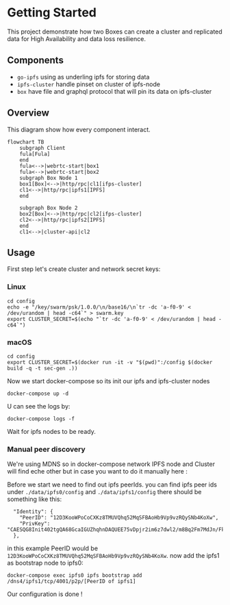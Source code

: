 # Getting Started

This project demonstrate how two Boxes can create a cluster and replicated data for High Availability and data loss resilience.

## Components
- `go-ipfs` using as underling ipfs for storing data
- `ipfs-cluster` handle pinset on cluster of ipfs-node
- `box` have file and graphql protocol that will pin its data on ipfs-cluster

## Overview
This diagram show how every component interact.
```mermaid
flowchart TB
    subgraph Client
    fula[Fula]
    end
    fula<-->|webrtc-start|box1
    fula<-->|webrtc-start|box2
    subgraph Box Node 1
    box1[Box]<-->|http/rpc|cl1[ifps-cluster]
    cl1<-->|http/rpc|ipfs1[IPFS]
    end

    subgraph Box Node 2
    box2[Box]<-->|http/rpc|cl2[ifps-cluster]
    cl2<-->|http/rpc|ipfs2[IPFS]
    end
    cl1<-->|cluster-api|cl2
```

## Usage
First step let's create cluster and network secret keys:
### Linux
```shell
cd config
echo -e "/key/swarm/psk/1.0.0/\n/base16/\n`tr -dc 'a-f0-9' < /dev/urandom | head -c64`" > swarm.key
export CLUSTER_SECRET=$(echo "`tr -dc 'a-f0-9' < /dev/urandom | head -c64`")
```
### macOS
```shell
cd config
export CLUSTER_SECRET=$(docker run -it -v "$(pwd)":/config $(docker build -q -t sec-gen .))
```
Now we start docker-compose so its init our ipfs and ipfs-cluster nodes
```shell
docker-compose up -d
```
U can see the logs by:
```shell
docker-compose logs -f
```
Wait for ipfs nodes to be ready.

### Manual peer discovery
We're using MDNS so in docker-compose network IPFS node and Cluster will find eche other but in case you want to do it manually here :

Before we start we need to find out ipfs peerIds. you can find ipfs peer ids under
`./data/ipfs0/config` and `./data/ipfs1/config`
there should be something like this:
```
  "Identity": {
    "PeerID": "12D3KooWPoCoCXKz8TMUVQhq52MqSFBAoHb9Vp9vzRQySNb4KoXw",
    "PrivKey": "CAESQG8Init402tgQA68GcaIGUZhqhnDAQUEE75vDpjr2im6z7dwl2/m8Bq2Fm7MdJn/FkeWxhrMUOtI0yv5hc25cHo="
  },
```
in this example PeerID would be `12D3KooWPoCoCXKz8TMUVQhq52MqSFBAoHb9Vp9vzRQySNb4KoXw`.
now add the ipfs1 as bootstrap node to ipfs0:
```shell
docker-compose exec ipfs0 ipfs bootstrap add /dns4/ipfs1/tcp/4001/p2p/[PeerID of ipfs1]
```
Our configuration is done !


